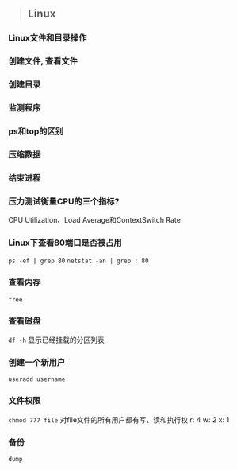 > ## Linux

### Linux文件和目录操作
### 创建文件, 查看文件
### 创建目录
### 监测程序
### ps和top的区别
### 压缩数据
### 结束进程
### 压力测试衡量CPU的三个指标? 
CPU Utilization、Load Average和ContextSwitch Rate
### Linux下查看80端口是否被占用
`ps -ef | grep 80`
`netstat -an | grep : 80`
### 查看内存 
`free`
### 查看磁盘
`df -h` 显示已经挂载的分区列表
### 创建一个新用户
`useradd username`
### 文件权限
`chmod 777 file` 对file文件的所有用户都有写、读和执行权
r: 4   w: 2   x: 1
### 备份
`dump`